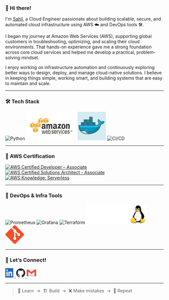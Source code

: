 ### 👋 Hi there!

I'm [Sahil](https://www.linkedin.com/in/sahil-duduskar-%E2%98%81%EF%B8%8F-266274225), a Cloud Engineer passionate about building scalable, secure, and automated cloud infrastructure using AWS ☁️ and DevOps tools 🛠️.

I began my journey at Amazon Web Services (AWS), supporting global customers in troubleshooting, optimizing, and scaling their cloud environments. That hands-on experience gave me a strong foundation across core cloud services and helped me develop a practical, problem-solving mindset.

I enjoy working on infrastructure automation and continuously exploring better ways to design, deploy, and manage cloud-native solutions. I believe in keeping things simple, working smart, and building systems that are easy to maintain and scale.


---

### 🛠️ Tech Stack

<p float="left">
  <img src="https://media.giphy.com/media/KAq5w47R9rmTuvWOWa/giphy.gif" height="90" title="Python" />
  <img src="https://github.com/sa-uwu/sa-uwu/blob/main/img/aws.gif" height="90" title="AWS" />
  <img src="https://github.com/sa-uwu/sa-uwu/blob/main/img/docker.gif" height="90" title="Docker" />
  <img src="https://github.com/sa-uwu/sa-uwu/blob/main/img/devops-testing.gif" height="90" title="CI/CD" />
</p>

---
### 🏅 AWS Certification

[![AWS Certified Developer – Associate](https://images.credly.com/size/130x130/images/b9feab85-1a43-4f6c-99a5-631b88d5461b/image.png)](https://www.credly.com/badges/128e6e1c-df1e-4545-93d6-ac9593e8bf87/public_url)
[![AWS Certified Solutions Architect - Associate](https://images.credly.com/size/130x130/images/0e284c3f-5164-4b21-8660-0d84737941bc/image.png)](https://www.credly.com/badges/120bc79f-e47a-4140-9df6-0d27108d402f/public_url)
[![AWS Knowledge: Serverless](https://images.credly.com/size/130x130/images/e07c6cc4-b737-4d7e-8ce8-66b6b7a60367/image.png)](https://www.credly.com/badges/de7bded9-a8af-4977-bb9e-913c910d3df6/public_url)

---

### 🔧 DevOps & Infra Tools

<p float="left">
  <img src="https://cdn.worldvectorlogo.com/logos/prometheus.svg" height="60" title="Prometheus" />
  <img src="https://cdn.worldvectorlogo.com/logos/grafana.svg" height="60" title="Grafana"/>
  <img src="https://www.vectorlogo.zone/logos/terraformio/terraformio-icon.svg" height="60" title="Terraform" />
  <img src="https://github.com/sa-uwu/sa-uwu/blob/main/img/Ansible-Community-Logo-RGB-White.svg" height="65" title="Ansible">
  <img src="https://github.com/sa-uwu/sa-uwu/blob/main/img/linux-original.svg" height="60" title="Linux" />
  <img src="https://github.com/sa-uwu/sa-uwu/blob/main/img/git-original.svg" height="60" title="Git" />
</p>

---

### 🔗 Let’s Connect!

<a href="https://www.linkedin.com/in/sahil-duduskar-%E2%98%81%EF%B8%8F-266274225">
  <img src="https://github.com/sa-uwu/sa-uwu/blob/main/img/LI-In-Bug.png" alt="LinkedIn" width="30" height="30">
</a>
<a href="https://github.com/sa-uwu">
  <img src="https://github.com/sa-uwu/sa-uwu/blob/main/img/github-mark.png" alt="GitHub" width="30" height="30">
</a>
<a href="mailto:sahild967@gmail.com">
  <img src="https://github.com/sa-uwu/sa-uwu/blob/main/img/gmail.png" alt="Email" width="30" height="30" style="margin-right:50px;">
</a>
    
---


> 🧠 Learn &nbsp;→&nbsp; 🏗️ Build &nbsp;→&nbsp; ❌ Make mistakes &nbsp;→&nbsp; 🔁 Repeat  


